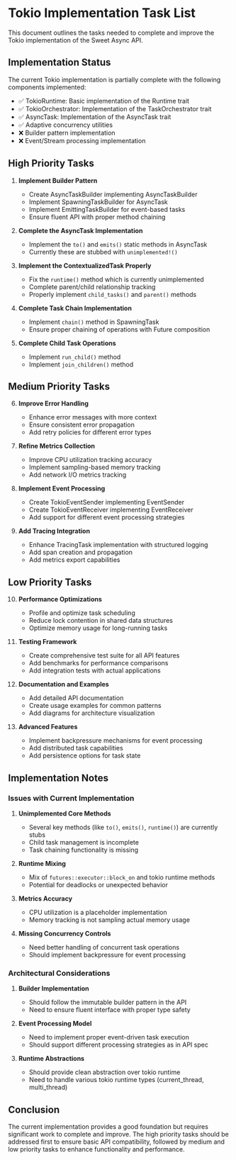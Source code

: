 # Tokio Implementation Task List

This document outlines the tasks needed to complete and improve the Tokio implementation of the Sweet Async API.

## Implementation Status

The current Tokio implementation is partially complete with the following components implemented:

- ✅ TokioRuntime: Basic implementation of the Runtime trait
- ✅ TokioOrchestrator: Implementation of the TaskOrchestrator trait
- ✅ AsyncTask: Implementation of the AsyncTask trait
- ✅ Adaptive concurrency utilities
- ❌ Builder pattern implementation
- ❌ Event/Stream processing implementation

## High Priority Tasks

1. **Implement Builder Pattern**
   - Create AsyncTaskBuilder implementing AsyncTaskBuilder
   - Implement SpawningTaskBuilder for AsyncTask
   - Implement EmittingTaskBuilder for event-based tasks
   - Ensure fluent API with proper method chaining

2. **Complete the AsyncTask Implementation**
   - Implement the `to()` and `emits()` static methods in AsyncTask
   - Currently these are stubbed with `unimplemented!()`

3. **Implement the ContextualizedTask Properly**
   - Fix the `runtime()` method which is currently unimplemented
   - Complete parent/child relationship tracking
   - Properly implement `child_tasks()` and `parent()` methods

4. **Complete Task Chain Implementation**
   - Implement `chain()` method in SpawningTask
   - Ensure proper chaining of operations with Future composition

5. **Complete Child Task Operations**
   - Implement `run_child()` method
   - Implement `join_children()` method

## Medium Priority Tasks

6. **Improve Error Handling**
   - Enhance error messages with more context
   - Ensure consistent error propagation
   - Add retry policies for different error types

7. **Refine Metrics Collection**
   - Improve CPU utilization tracking accuracy
   - Implement sampling-based memory tracking
   - Add network I/O metrics tracking

8. **Implement Event Processing**
   - Create TokioEventSender implementing EventSender
   - Create TokioEventReceiver implementing EventReceiver
   - Add support for different event processing strategies

9. **Add Tracing Integration**
   - Enhance TracingTask implementation with structured logging
   - Add span creation and propagation
   - Add metrics export capabilities

## Low Priority Tasks

10. **Performance Optimizations**
    - Profile and optimize task scheduling
    - Reduce lock contention in shared data structures
    - Optimize memory usage for long-running tasks

11. **Testing Framework**
    - Create comprehensive test suite for all API features
    - Add benchmarks for performance comparisons
    - Add integration tests with actual applications

12. **Documentation and Examples**
    - Add detailed API documentation
    - Create usage examples for common patterns
    - Add diagrams for architecture visualization

13. **Advanced Features**
    - Implement backpressure mechanisms for event processing
    - Add distributed task capabilities
    - Add persistence options for task state

## Implementation Notes

### Issues with Current Implementation

1. **Unimplemented Core Methods**
   - Several key methods (like `to()`, `emits()`, `runtime()`) are currently stubs
   - Child task management is incomplete
   - Task chaining functionality is missing

2. **Runtime Mixing**
   - Mix of `futures::executor::block_on` and tokio runtime methods
   - Potential for deadlocks or unexpected behavior

3. **Metrics Accuracy**
   - CPU utilization is a placeholder implementation
   - Memory tracking is not sampling actual memory usage

4. **Missing Concurrency Controls**
   - Need better handling of concurrent task operations
   - Should implement backpressure for event processing

### Architectural Considerations

1. **Builder Implementation**
   - Should follow the immutable builder pattern in the API
   - Need to ensure fluent interface with proper type safety

2. **Event Processing Model**
   - Need to implement proper event-driven task execution
   - Should support different processing strategies as in API spec

3. **Runtime Abstractions**
   - Should provide clean abstraction over tokio runtime
   - Need to handle various tokio runtime types (current_thread, multi_thread)

## Conclusion

The current implementation provides a good foundation but requires significant work to complete and improve. The high priority tasks should be addressed first to ensure basic API compatibility, followed by medium and low priority tasks to enhance functionality and performance.
